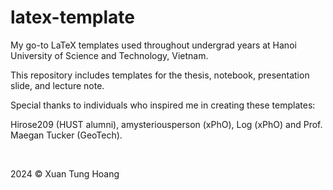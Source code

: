 # latex-template

My go-to LaTeX templates used throughout undergrad years at Hanoi University of Science and Technology, Vietnam.

This repository includes templates for the thesis, notebook, presentation slide, and lecture note.

Special thanks to individuals who inspired me in creating these templates:

Hirose209 (HUST alumni), amysteriousperson (xPhO), Log (xPhO) and Prof. Maegan Tucker (GeoTech).

<br />

2024 © Xuan Tung Hoang
